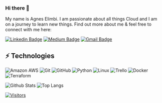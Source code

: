### Hi there 👋

<!-- Introduce yourself and give a brief introduction about yourself here.  Also include what tech you're interested in and what you are currently learning -->

My name is Agnes Elimbi. I am passionate about all things Cloud and I am on a journey to learn new things.
Find out more about me & feel free to connect with me here:

<!-- Replace the fields below with the information requested. Remember to remove the encapsulating <> characters. For spaces in names, use %20 (e.g. Broadus%20Palmer) -->

[![Linkedin Badge](https://img.shields.io/badge/-Agnes%20Elimbi-blue?style=flat-square&logo=Linkedin&logoColor=white&link=https://www.linkedin.com/in/agneselimbi/)](https://www.linkedin.com/in/agneselimbi/)
[![Medium Badge](https://img.shields.io/badge/Agnes%20Elimbi-12100E?style=flat-square&logo=medium&logoColor=white&link=https://www.medium.com/@nes.elimbi)](https://www.medium.com/@nes.elimbi)
[![Gmail Badge](https://img.shields.io/badge/-neselimbi@gmail.com.com-c14438?style=flat-square&logo=Gmail&logoColor=white&link=mailto:neselimbi@gmail.com.com)](mailto:neselimbi@gmail.com)

## ⚡ Technologies

<!-- Check out the Badges folder for more badges -->

![Amazon AWS](https://img.shields.io/badge/Amazon%20AWS-232F3E?style=flat-square&logo=amazon-aws)
![Git](https://img.shields.io/badge/-Git-black?style=flat-square&logo=git)
![GitHub](https://img.shields.io/badge/-GitHub-181717?style=flat-square&logo=github)
![Python](https://img.shields.io/badge/-Python-black?style=flat-square&logo=Python)
![Linux](https://img.shields.io/badge/Linux-FCC624?style=flat-square&logo=linux&logoColor=black)
![Trello](https://img.shields.io/badge/Trello-%23026AA7.svg?style=flat-square&logo=Trello&logoColor=white)
![Docker](https://img.shields.io/badge/docker-%230db7ed.svg?style=for-the-badge&logo=docker&logoColor=white)
![Terraform](https://img.shields.io/badge/terraform-%235835CC.svg?style=for-the-badge&logo=terraform&logoColor=white)

<!-- Replace the fields below with the information requested. Remember to remove the encapsulating <> characters. -->

![Github Stats](https://github-readme-stats.vercel.app/api?username=agneselimbi&count_private=true&show_icons=true&include_all_commits=true)
![Top Langs](https://github-readme-stats.vercel.app/api/top-langs/?username=agneselimbih&hide=TeX&layout=compact)


[![Visitors](https://api.visitorbadge.io/api/visitors?path=agneselimbi%2Fagneselimbi&label=VISITORS&countColor=%23263759)](https://visitorbadge.io/status?path=agneselimbi%2Fagneselimbi)

